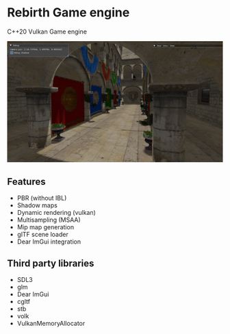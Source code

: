 # Rebirth Game engine

C++20 Vulkan Game engine

![Sponza scene](media/sponza.png)

## Features
* PBR (without IBL)
* Shadow maps
* Dynamic rendering (vulkan)
* Multisampling (MSAA)
* Mip map generation
* glTF scene loader
* Dear ImGui integration

## Third party libraries
* SDL3
* glm
* Dear ImGui
* cgltf
* stb
* volk
* VulkanMemoryAllocator
